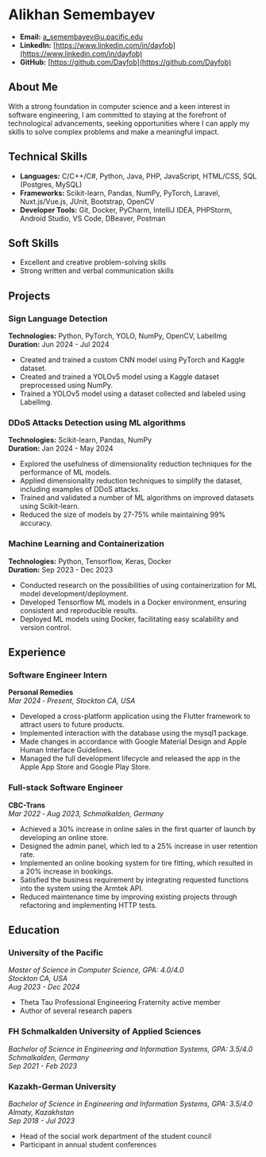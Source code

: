 # Alikhan Semembayev

- **Email:** [a_semembayev@u.pacific.edu](mailto:a_semembayev@u.pacific.edu)
- **LinkedIn:** [https://www.linkedin.com/in/dayfob](https://www.linkedin.com/in/dayfob)
- **GitHub:** [https://github.com/Dayfob](https://github.com/Dayfob)

## About Me
With a strong foundation in computer science and a keen interest in software engineering, I am committed to staying at the forefront of technological advancements, seeking opportunities where I can apply my skills to solve complex problems and make a meaningful impact.

## Technical Skills
- **Languages:** C/C++/C#, Python, Java, PHP, JavaScript, HTML/CSS, SQL (Postgres, MySQL)
- **Frameworks:** Scikit-learn, Pandas, NumPy, PyTorch, Laravel, Nuxt.js/Vue.js, JUnit, Bootstrap, OpenCV
- **Developer Tools:** Git, Docker, PyCharm, IntelliJ IDEA, PHPStorm, Android Studio, VS Code, DBeaver, Postman

## Soft Skills
- Excellent and creative problem-solving skills
- Strong written and verbal communication skills

## Projects

### Sign Language Detection
**Technologies:** Python, PyTorch, YOLO, NumPy, OpenCV, LabelImg  
**Duration:** Jun 2024 - Jul 2024
- Created and trained a custom CNN model using PyTorch and Kaggle dataset.
- Created and trained a YOLOv5 model using a Kaggle dataset preprocessed using NumPy.
- Trained a YOLOv5 model using a dataset collected and labeled using LabelImg.

### DDoS Attacks Detection using ML algorithms
**Technologies:** Scikit-learn, Pandas, NumPy  
**Duration:** Jan 2024 - May 2024
- Explored the usefulness of dimensionality reduction techniques for the performance of ML models.
- Applied dimensionality reduction techniques to simplify the dataset, including examples of DDoS attacks.
- Trained and validated a number of ML algorithms on improved datasets using Scikit-learn.
- Reduced the size of models by 27-75% while maintaining 99% accuracy.

### Machine Learning and Containerization
**Technologies:** Python, Tensorflow, Keras, Docker  
**Duration:** Sep 2023 - Dec 2023
- Conducted research on the possibilities of using containerization for ML model development/deployment.
- Developed Tensorflow ML models in a Docker environment, ensuring consistent and reproducible results.
- Deployed ML models using Docker, facilitating easy scalability and version control.

## Experience

### Software Engineer Intern
**Personal Remedies**  
*Mar 2024 ‐ Present, Stockton CA, USA*
- Developed a cross-platform application using the Flutter framework to attract users to future products.
- Implemented interaction with the database using the mysql1 package.
- Made changes in accordance with Google Material Design and Apple Human Interface Guidelines.
- Managed the full development lifecycle and released the app in the Apple App Store and Google Play Store.

### Full-stack Software Engineer
**CBC-Trans**  
*Mar 2022 ‐ Aug 2023, Schmalkalden, Germany*
- Achieved a 30% increase in online sales in the first quarter of launch by developing an online store.
- Designed the admin panel, which led to a 25% increase in user retention rate.
- Implemented an online booking system for tire fitting, which resulted in a 20% increase in bookings.
- Satisfied the business requirement by integrating requested functions into the system using the Armtek API.
- Reduced maintenance time by improving existing projects through refactoring and implementing HTTP tests.

## Education

### University of the Pacific
*Master of Science in Computer Science, GPA: 4.0/4.0*  
*Stockton CA, USA*  
*Aug 2023 - Dec 2024*
- Theta Tau Professional Engineering Fraternity active member
- Author of several research papers

### FH Schmalkalden University of Applied Sciences
*Bachelor of Science in Engineering and Information Systems, GPA: 3.5/4.0*  
*Schmalkalden, Germany*  
*Sep 2021 - Feb 2023*

### Kazakh-German University
*Bachelor of Science in Engineering and Information Systems, GPA: 3.5/4.0*  
*Almaty, Kazakhstan*  
*Sep 2018 - Jul 2023*
- Head of the social work department of the student council
- Participant in annual student conferences

